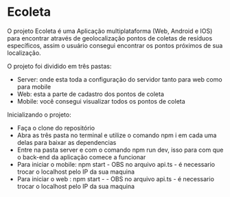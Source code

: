 ﻿# Ecoleta

O projeto Ecoleta é uma Aplicação multiplataforma (Web, Android e IOS) para encontrar através de geolocalização pontos de coletas de resíduos específicos, assim o usuário consegui encontrar os pontos próximos de sua localização.

O projeto foi dividido em três pastas:
- Server: onde esta toda a configuração do servidor tanto para web como para mobile
- Web: esta a parte de cadastro dos pontos de coleta
- Mobile: você consegui visualizar todos os pontos de coleta

Inicializando o projeto:
- Faça o clone do repositório 
- Abra as três pasta no terminal e utilize o comando npm i em cada uma delas para baixar as dependencias
- Entre na pasta server e com o comando npm run dev, isso para com que o back-end da aplicação comece a funcionar
- Para iniciar o mobile: npm start - OBS no arquivo api.ts - é necessario trocar o localhost pelo IP da sua maquina
- Para iniciar o web : npm start - - OBS no arquivo api.ts - é necessario trocar o localhost pelo IP da sua maquina

